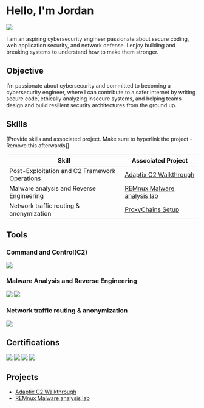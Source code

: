 # Hello, I'm Jordan
<a href="https://www.linkedin.com/in/mutakooha-jordan-b61781196/"><img src="https://img.shields.io/badge/-LinkedIn-0072b1?&style=for-the-badge&logo=linkedin&logoColor=white" /></a>

I am an aspiring cybersecurity engineer passionate about secure coding, web application security, and network defense. I enjoy building and breaking systems to understand how to make them stronger.

## Objective

I’m passionate about cybersecurity and committed to becoming a cybersecurity engineer, where I can contribute to a safer internet by writing secure code, ethically analyzing insecure systems, and helping teams design and build resilient security architectures from the ground up.

## Skills
[Provide skills and associated project. Make sure to hyperlink the project - Remove this afterwards]]

| Skill                                         | Associated Project         |                                                           
|-----------------------------------------------|-------------------------------------------------------------------------------------|
| Post-Exploitation and C2 Framework Operations | <a href="https://github.com/M-o-j-o/adaptix-c2-walkthrough">Adaptix C2 Walkthrough</a> |
| Malware analysis and Reverse Engineering | <a href="https://github.com/M-o-j-o/REMnux-Malware-analysis-lab-">REMnux Malware analysis lab</a> |
| Network traffic routing & anonymization | <a href="https://github.com/M-o-j-o/Proxychains-setup">ProxyChains Setup</a> |


## Tools
### Command and Control(C2)
<div>
    <img src="https://img.shields.io/badge/-AdaptixC2-00A4EF?&style=for-the-badge&logo=Microsoft&logoColor=white" />
</div>

### Malware Analysis and Reverse Engineering
<div>
    <img src="https://img.shields.io/badge/-REMnux-FF4500?&style=for-the-badge&logo=Linux&logoColor=white" />
    <img src="https://img.shields.io/badge/-FlareVM-2E8B57?&style=for-the-badge&logo=Windows&logoColor=white" />
</div>

### Network traffic routing & anonymization
<div>
    <img src="https://img.shields.io/badge/-ProxyChains-4B0082?&style=for-the-badge&logo=Linux&logoColor=white" />
</div>

## Certifications
<div>
<!-- Responsive Web Design -->
<a href="https://www.freecodecamp.org/certification/M-o-j-o/responsive-web-design" target="_blank">
  <img src="https://img.shields.io/badge/-Responsive%20Web%20Design-4D4D4D?&style=for-the-badge&logo=freeCodeCamp&logoColor=white" />
</a>
    
<!-- Advent of Cyber 2024 -->
<a href="https://tryhackme-certificates.s3-eu-west-1.amazonaws.com/THM-VOLQVDG8OB.pdf" target="_blank">
  <img src="https://img.shields.io/badge/-Advent%20of%20Cyber%202024-006400?&style=for-the-badge&logo=TryHackMe&logoColor=white" />
</a>

<!-- IBM Cybersecurity Fundamentals -->
<a href="https://www.credly.com/badges/6df8fb0c-614e-4ebc-8f9d-a65a79157026/linked_in_profile" target="_blank">
  <img src="https://img.shields.io/badge/-IBM%20Cybersecurity%20Fundamentals-000080?&style=for-the-badge&logo=IBM&logoColor=white" />
</a>

<!-- NDG Linux Unhatched -->
<img src="https://img.shields.io/badge/-NDG%20Linux%20Unhatched-007ACC?&style=for-the-badge&logo=Linux&logoColor=white" />
</div>

## Projects
- <a href="https://github.com/M-o-j-o/adaptix-c2-walkthrough">Adaptix C2 Walkthrough</a>
- <a href="https://github.com/M-o-j-o/REMnux-Malware-analysis-lab-">REMnux Malware analysis lab</a>
